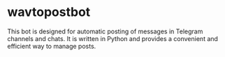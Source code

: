 # wavtopostbot
This bot is designed for automatic posting of messages in Telegram channels and chats. It is written in Python and provides a convenient and efficient way to manage posts.
